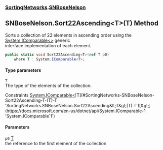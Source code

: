 ### [SortingNetworks](./SortingNetworks.md 'SortingNetworks').[SNBoseNelson](./SortingNetworks-SNBoseNelson.md 'SortingNetworks.SNBoseNelson')
## SNBoseNelson.Sort22Ascending&lt;T&gt;(T) Method
Sorts a collection of 22 elements in ascending order using the [System.IComparable&lt;&gt;](https://docs.microsoft.com/en-us/dotnet/api/System.IComparable-1 'System.IComparable`1') generic  
interface implementation of each element.  
```csharp
public static void Sort22Ascending<T>(ref T p0)
    where T : System.IComparable<T>;
```
#### Type parameters
<a name='SortingNetworks-SNBoseNelson-Sort22Ascending-T-(T)-T'></a>
`T`  
The type of the elements of the collection.  

Constraints [System.IComparable&lt;](https://docs.microsoft.com/en-us/dotnet/api/System.IComparable-1 'System.IComparable`1')[T](#SortingNetworks-SNBoseNelson-Sort22Ascending-T-(T)-T 'SortingNetworks.SNBoseNelson.Sort22Ascending&lt;T&gt;(T).T')[&gt;](https://docs.microsoft.com/en-us/dotnet/api/System.IComparable-1 'System.IComparable`1')  
  
#### Parameters
<a name='SortingNetworks-SNBoseNelson-Sort22Ascending-T-(T)-p0'></a>
`p0` [T](#SortingNetworks-SNBoseNelson-Sort22Ascending-T-(T)-T 'SortingNetworks.SNBoseNelson.Sort22Ascending&lt;T&gt;(T).T')  
the reference to the first element of the collection  
  
